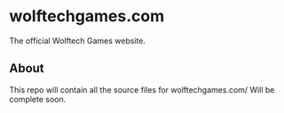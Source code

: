 # wolftechgames.com
The official Wolftech Games website.

## About

This repo will contain all the source files for wolftechgames.com/ Will be complete soon.
